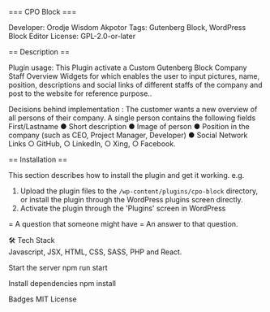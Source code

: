 === CPO Block ===

Developer:         Orodje Wisdom Akpotor
Tags:              Gutenberg Block, WordPress Block Editor
License:           GPL-2.0-or-later


== Description ==

Plugin usage: This Plugin activate a Custom Gutenberg Block Company Staff Overview Widgets for which enables the user to input pictures, name, position, descriptions and social links of different staffs of the company and post to the website for reference purpose..

Decisions behind implementation : The customer wants a new overview of all persons of their company. A single person contains the following fields First/Lastname ● Short description ● Image of person ● Position in the company (such as CEO, Project Manager, Developer) ● Social Network Links ○ GitHub, ○ LinkedIn, ○ Xing, ○ Facebook.

== Installation ==

This section describes how to install the plugin and get it working.
e.g.
1. Upload the plugin files to the `/wp-content/plugins/cpo-block` directory, or install the plugin through the WordPress plugins screen directly.
2. Activate the plugin through the 'Plugins' screen in WordPress


= A question that someone might have =
An answer to that question.


🛠 Tech Stack <BR>
Javascript, JSX, HTML, CSS, SASS, PHP and React.


Start the server
npm run start

Install dependencies
npm install

Badges
MIT License
